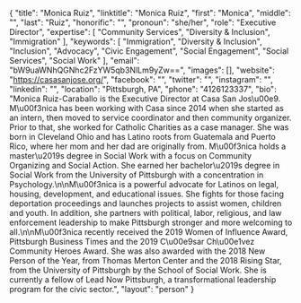 {
  "title": "Monica Ruiz",
  "linktitle": "Monica Ruiz",
  "first": "Monica",
  "middle": "",
  "last": "Ruiz",
  "honorific": "",
  "pronoun": "she/her",
  "role": "Executive Director",
  "expertise": [
    "Community Services",
    "Diversity & Inclusion",
    "Immigration"
  ],
  "keywords": [
    "Immigration",
    "Diversity & Inclusion",
    "Inclusion",
    "Advocacy",
    "Civic Engagement",
    "Social Engagement",
    "Social Services",
    "Social Work"
  ],
  "email": "bW9uaWNhQGNhc2FzYW5qb3NlLm9yZw==",
  "images": [],
  "website": "https://casasanjose.org/",
  "facebook": "",
  "twitter": "",
  "instagram": "",
  "linkedin": "",
  "location": "Pittsburgh, PA",
  "phone": "4126123337",
  "bio": "Monica Ruiz-Caraballo is the Executive Director at Casa San Jos\u00e9. M\u00f3nica has been working with Casa since 2014 when she started as an intern, then moved to service coordinator and then community organizer. Prior to that, she worked for Catholic Charities as a case manager. She was born in Cleveland Ohio and has Latino roots from Guatemala and Puerto Rico, where her mom and her dad are originally from. M\u00f3nica holds a master\u2019s degree in Social Work with a focus on Community Organizing and Social Action. She earned her bachelor\u2019s degree in Social Work from the University of Pittsburgh with a concentration in Psychology.\n\nM\u00f3nica is a powerful advocate for Latinos on legal, housing, development, and educational issues. She fights for those facing deportation proceedings and launches projects to assist women, children and youth. In addition, she partners with political, labor, religious, and law enforcement leadership to make Pittsburgh stronger and more welcoming to all.\n\nM\u00f3nica recently received the 2019 Women of Influence Award, Pittsburgh Business Times and the 2019 C\u00e9sar Ch\u00e1vez Community Heroes Award. She was also awarded with the 2018 New Person of the Year, from Thomas Merton Center and the 2018 Rising Star, from the University of Pittsburgh by the School of Social Work. She is currently a fellow of Lead Now Pittsburgh, a transformational leadership program for the civic sector.",
  "layout": "person"
}
